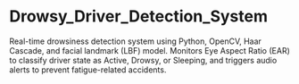 # Drowsy_Driver_Detection_System
Real-time drowsiness detection system using Python, OpenCV, Haar Cascade, and facial landmark (LBF) model. Monitors Eye Aspect Ratio (EAR) to classify driver state as Active, Drowsy, or Sleeping, and triggers audio alerts to prevent fatigue-related accidents.
